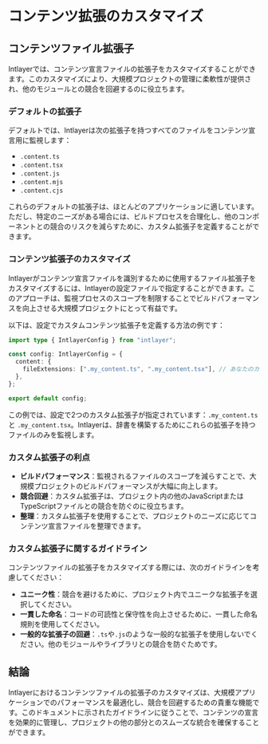 # コンテンツ拡張のカスタマイズ

## コンテンツファイル拡張子

Intlayerでは、コンテンツ宣言ファイルの拡張子をカスタマイズすることができます。このカスタマイズにより、大規模プロジェクトの管理に柔軟性が提供され、他のモジュールとの競合を回避するのに役立ちます。

### デフォルトの拡張子

デフォルトでは、Intlayerは次の拡張子を持つすべてのファイルをコンテンツ宣言用に監視します：

- `.content.ts`
- `.content.tsx`
- `.content.js`
- `.content.mjs`
- `.content.cjs`

これらのデフォルトの拡張子は、ほとんどのアプリケーションに適しています。ただし、特定のニーズがある場合には、ビルドプロセスを合理化し、他のコンポーネントとの競合のリスクを減らすために、カスタム拡張子を定義することができます。

### コンテンツ拡張子のカスタマイズ

Intlayerがコンテンツ宣言ファイルを識別するために使用するファイル拡張子をカスタマイズするには、Intlayerの設定ファイルで指定することができます。このアプローチは、監視プロセスのスコープを制限することでビルドパフォーマンスを向上させる大規模プロジェクトにとって有益です。

以下は、設定でカスタムコンテンツ拡張子を定義する方法の例です：

```typescript
import type { IntlayerConfig } from "intlayer";

const config: IntlayerConfig = {
  content: {
    fileExtensions: [".my_content.ts", ".my_content.tsx"], // あなたのカスタム拡張子
  },
};

export default config;
```

この例では、設定で2つのカスタム拡張子が指定されています：`.my_content.ts` と `.my_content.tsx`。Intlayerは、辞書を構築するためにこれらの拡張子を持つファイルのみを監視します。

### カスタム拡張子の利点

- **ビルドパフォーマンス**：監視されるファイルのスコープを減らすことで、大規模プロジェクトのビルドパフォーマンスが大幅に向上します。
- **競合回避**：カスタム拡張子は、プロジェクト内の他のJavaScriptまたはTypeScriptファイルとの競合を防ぐのに役立ちます。
- **整理**：カスタム拡張子を使用することで、プロジェクトのニーズに応じてコンテンツ宣言ファイルを整理できます。

### カスタム拡張子に関するガイドライン

コンテンツファイルの拡張子をカスタマイズする際には、次のガイドラインを考慮してください：

- **ユニーク性**：競合を避けるために、プロジェクト内でユニークな拡張子を選択してください。
- **一貫した命名**：コードの可読性と保守性を向上させるために、一貫した命名規則を使用してください。
- **一般的な拡張子の回避**：`.ts`や`.js`のような一般的な拡張子を使用しないでください。他のモジュールやライブラリとの競合を防ぐためです。

## 結論

Intlayerにおけるコンテンツファイルの拡張子のカスタマイズは、大規模アプリケーションでのパフォーマンスを最適化し、競合を回避するための貴重な機能です。このドキュメントに示されたガイドラインに従うことで、コンテンツの宣言を効果的に管理し、プロジェクトの他の部分とのスムーズな統合を確保することができます。
